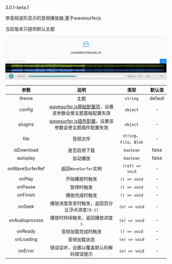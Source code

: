 3.0.1-beta.1

带音频波形显示的音频播放器,基于wavesurferjs

当前版本只提供默认主题

![](public/audio-waveform-player-react.png)

|      参数       |                             说明                             |          类型          | 默认值  |
| :-------------: | :----------------------------------------------------------: | :--------------------: | :-----: |
|      theme      |                             主题                             |        `string`        | default |
|     config      | [wavesurfer.js基础配置项](https://wavesurfer-js.org/docs/options.html)，设置该参数会使主题基础配置失效 |        `object`        |    -    |
|     plugins     | [wavesurfer.js插件配置](https://wavesurfer-js.org/plugins/)，设置该参数会使主题插件配置失效 |        `object`        |    -    |
|      file       |                           音频文件                           | `string`、`File`、`Blob` |    -    |
|   isDownload    |                         是否启用下载                         |       `boolean`        |  false  |
|    autoplay     |                           自动播放                         |       `boolean`        |  false  |
| onWaveSurferRef |                     返回`WaveSurfer`实例                     |    `(ref) => void`     |    -    |
|     onPlay      |                        开始播放时触发                        |      `() => void`      |    -    |
|     onPause     |                          暂停时触发                          |      `() => void`      |    -    |
|    onFinish     |                        播放完成时触发                        |      `() => void`      |    -    |
|     onSeek      |        播放进度改变时触发，返回百分比浮点进度`[0-1]`         |     `(e) => void`      |    -    |
| onAudioprocess  |               播放时持续触发，返回播放进度`s`                |     `(e) => void`      |    -    |
|     onReady     |                      音频加载完成时触发                      |      `() => void`      |    -    |
|    onLoading    |                         音频加载状态                         |     `(e) => void`      |    -    |
|     onError     |            错误监听，设置以覆盖默认的解码错误提示            |     `(e) => void`      |    -    |

